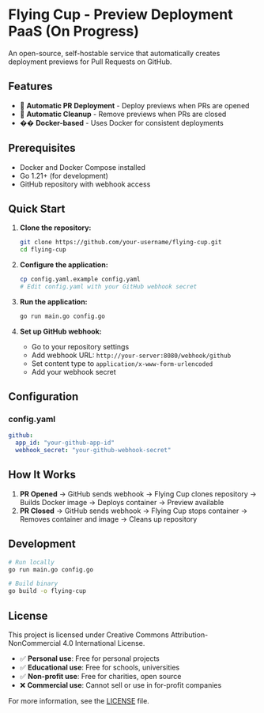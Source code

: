 # Flying Cup - Preview Deployment PaaS (On Progress)

An open-source, self-hostable service that automatically creates deployment previews for Pull Requests on GitHub.

## Features

- 🚀 **Automatic PR Deployment** - Deploy previews when PRs are opened
- 🧹 **Automatic Cleanup** - Remove previews when PRs are closed
- �� **Docker-based** - Uses Docker for consistent deployments

## Prerequisites

- Docker and Docker Compose installed
- Go 1.21+ (for development)
- GitHub repository with webhook access

## Quick Start

1. **Clone the repository:**
   ```bash
   git clone https://github.com/your-username/flying-cup.git
   cd flying-cup
   ```

2. **Configure the application:**
   ```bash
   cp config.yaml.example config.yaml
   # Edit config.yaml with your GitHub webhook secret
   ```

3. **Run the application:**
   ```bash
   go run main.go config.go
   ```

4. **Set up GitHub webhook:**
   - Go to your repository settings
   - Add webhook URL: `http://your-server:8080/webhook/github`
   - Set content type to `application/x-www-form-urlencoded`
   - Add your webhook secret

## Configuration

### config.yaml

```yaml
github:
  app_id: "your-github-app-id"
  webhook_secret: "your-github-webhook-secret"
```

## How It Works

1. **PR Opened** → GitHub sends webhook → Flying Cup clones repository → Builds Docker image → Deploys container → Preview available
2. **PR Closed** → GitHub sends webhook → Flying Cup stops container → Removes container and image → Cleans up repository

## Development

```bash
# Run locally
go run main.go config.go

# Build binary
go build -o flying-cup
```

## License

This project is licensed under Creative Commons Attribution-NonCommercial 4.0 International License.

- ✅ **Personal use**: Free for personal projects
- ✅ **Educational use**: Free for schools, universities
- ✅ **Non-profit use**: Free for charities, open source
- ❌ **Commercial use**: Cannot sell or use in for-profit companies

For more information, see the [LICENSE](LICENSE) file.